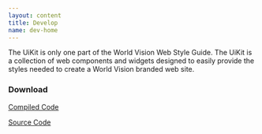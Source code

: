 ```yaml
---
layout: content
title: Develop
name: dev-home
---
```

The UiKit is only one part of the World Vision Web Style Guide. The UiKit is a collection of web components and widgets designed to easily provide the styles needed to create a World Vision branded web site.

### Download
<a href="{{site.download}}" class="btn btn-primary pull-left" style="margin-right: 20px;">Compiled Code</a>

<a href="{{ site.src-download }}" class="btn">Source Code</a>


